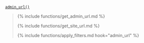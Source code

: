 <p><code><a href="https://developer.wordpress.org/reference/functions/admin_url/">admin_url()</a></code></p>

<blockquote>

{% include functions/get_admin_url.md %}

{% include functions/get_site_url.md %}

{% include functions/apply_filters.md hook="admin_url" %}

</blockquote>
